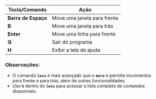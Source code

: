 |**Tecla/Comando**|**Ação**|
|---|---|
|**Barra de Espaço**|Move uma janela para frente|
|**B**|Move uma janela para trás|
|**Enter**|Move uma linha para frente|
|**Q**|Sair do programa|
|**H**|Exibir a tela de ajuda|

### Observações:

- O comando **`less`** é mais avançado que o **`more`** e permite movimentos para frente e para trás, além de outras funcionalidades.
- Use **`h`** dentro do **`less`** para acessar a lista completa de comandos disponíveis.